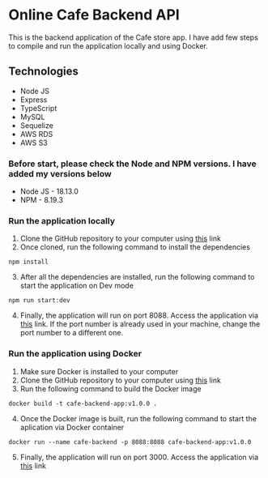 # Online Cafe Backend API

This is the backend application of the Cafe store app. I have add few steps to compile and run the application locally and using Docker.

## Technologies

- Node JS
- Express
- TypeScript
- MySQL
- Sequelize
- AWS RDS
- AWS S3

### Before start, please check the Node and NPM versions. I have added my versions below

- Node JS - 18.13.0
- NPM - 8.19.3

### Run the application locally

1. Clone the GitHub repository to your computer using [this](https://github.com/rusiruavb/cafe-backend.git) link
2. Once cloned, run the following command to install the dependencies

```
npm install
```

3. After all the dependencies are installed, run the following command to start the application on Dev mode

```
npm run start:dev
```

4. Finally, the application will run on port 8088. Access the application via [this](http://localhost:8088) link. If the port number is already used in your machine, change the port number to a different one.

### Run the application using Docker

1. Make sure Docker is installed to your computer
2. Clone the GitHub repository to your computer using [this](https://github.com/rusiruavb/cafe-backend.git) link
3. Run the following command to build the Docker image

```
docker build -t cafe-backend-app:v1.0.0 .
```

4. Once the Docker image is built, run the following command to start the aplication via Docker container

```
docker run --name cafe-backend -p 8088:8088 cafe-backend-app:v1.0.0
```

5. Finally, the application will run on port 3000. Access the application via [this](http://localhost:8088) link
